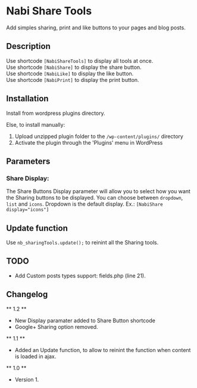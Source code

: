 # Nabi Share Tools

Add simples sharing, print and like buttons to your pages and blog posts.

## Description
Use shortcode ```[NabiShareTools]``` to display all tools at once.<br>
Use shortcode ```[NabiShare]``` to display the share button.<br>
Use shortcode ```[NabiLike]``` to display the like button.<br>
Use shortcode ```[NabiPrint]``` to display the print button.

## Installation
Install from wordpress plugins directory.

Else, to install manually:

1. Upload unzipped plugin folder to the `/wp-content/plugins/` directory
1. Activate the plugin through the 'Plugins' menu in WordPress

## Parameters
### Share Display:
The Share Buttons Display parameter will allow you to select how you want the Sharing buttons to be displayed. You can choose between ```dropdown```, ```list``` and ```icons```. Dropdown is the default display.
Ex.: ```[NabiShare display="icons"]```


## Update function
Use ```nb_sharingTools.update();``` to reinint all the Sharing tools.

## TODO
* Add Custom posts types support: fields.php (line 21).


## Changelog
** 1.2 **
* New Display paramater added to Share Button shortcode
* Google+ Sharing option removed.

** 1.1 **
* Added an Update function, to allow to reinint the function when content is loaded in ajax.

** 1.0 **
* Version 1.

